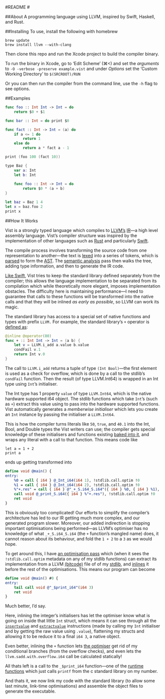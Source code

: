 #README #

##About
A programming language using LLVM, inspired by Swift, Haskell, and Rust.


##Installing
To use, install the following with homebrew

``` 
brew update
brew install llvm --with-clang
``` 

Then clone this repo and run the Xcode project to build the compiler binary.

To run the binary in Xcode, go to ‘Edit Scheme’ (⌘<) and set the *arguments* to `-O -verbose -preserve example.vist` and under *Options* set the ‘Custom Working Directory’ to `$(SRCROOT)/RUN`

Or you can then run the compiler from the command line, use the `-h` flag to see options.

##Examples

```swift
func foo :: Int Int -> Int = do
    return $0 + $1

func bar :: Int = do print $0

func fact :: Int -> Int = (a) do
    if a <= 1 do
        return 1
    else do
        return a * fact a - 1

print (foo 100 (fact 10))

type Baz {
    var a: Int
    let b: Int
    
    func foo :: Int -> Int = do 
        return $0 * (a + b)
}

let baz = Baz 1 4
let x = baz.foo 2
print x

```

##How It Works

Vist is a strongly typed language which compiles to [LLVM’s](https://en.wikipedia.org/wiki/LLVM#LLVM_Intermediate_Representation) [IR](http://llvm.org/docs/LangRef.html)—a high level assembly language. Vist’s compiler structure was inspired by the implementation of other languages such as [Rust](https://github.com/rust-lang/rust) and particularly [Swift](https://github.com/apple/swift).

The compile process involves transforming the source code from one representation to another—the text is [lexed](https://en.wikipedia.org/wiki/Lexical_analysis) into a series of tokens, which is [parsed](https://en.wikipedia.org/wiki/Parsing#Computer_languages) to form the [AST](https://en.wikipedia.org/wiki/Abstract_syntax_tree). The [semantic analysis](https://en.wikibooks.org/wiki/Compiler_Construction/Semantic_Analysis) pass then walks the tree, adding type information, and then to generate the IR code.

[Like Swift](http://arstechnica.com/apple/2014/10/os-x-10-10/22/), Vist tries to keep the standard library defined separately from the compiler; this allows the language implementation to be separated from its compilation which while theoretically more elegant, imposes implementation obstacles. The difficulty here is maintaining performance—I need to guarantee that calls to these functions will be transformed into the native calls and that they will be inlined *as early as possible*, so LLVM can work its magic.

The standard library has access to a special set of native functions and types with prefix `LLVM.` For example, the standard library’s `+` operator is [defined as](Vist/stdlib/stdlib.vist):

```swift
@inline @operator(80)
func + :: Int Int -> Int = (a b) {
	let v = LLVM.i_add a.value b.value
	condFail v.1
	return Int v.0
}
```

The call to `LLVM.i_add` returns a tuple of type `(Int Bool)`—the first element is used as a check for overflow, which is done by a call to the stdlib’s `condFail` function. Then the result (of type LLVM.Int64) is wrapped in an Int type using `Int`’s initialiser.

The Int type has 1 property `value` of type `LLVM.Int64`, which is the native hardware supported i64 object. The stdlib functions which take `Int`’s (such as `+`) extract this value using to pass into the hardware supported functions. Vist automatically generates a *memberwise initialiser* which lets you create an `Int` instance by passing the initialiser a `LLVM.Int64`.

This is how the compiler turns literals like `50`, `true`, and `40.1` into the Int, Bool, and Double types the Vist writers can use; the compiler gets special knowledge of these initialisers and functions existing [baked into it](Vist/AST/StdLibDef.swift), and wraps any literal with a call to that function. This means code like

```
let a = 1 + 2
print a
```

ends up getting transformed into

```LLVM
define void @main() {
entry:
	%0 = call { i64 } @_Int_i64(i64 1), !stdlib.call.optim !0
	%1 = call { i64 } @_Int_i64(i64 2), !stdlib.call.optim !0
	%"+.res" = call { i64 } @"_+_S.i64_S.i64"({ i64 } %0, { i64 } %1), !stdlib.call.optim !0
	call void @_print_S.i64({ i64 } %"+.res"), !stdlib.call.optim !0
	ret void
}
```

This is obviously too complicated! Our efforts to simplify the compiler’s architecture has led to our IR getting much more complex, and our generated program slower. Moreover, our added indirection is stopping important optimisations being performed—as LLVM’s optimiser has no knowledge of what `_+_S.i64_S.i64` (the `+` function’s mangled name) does, it cannot reason about its behaviour, and fold the `1 + 2` to a `3` as we would hope.

To get around this, I have [an optimisation pass](Vist/Optimiser/StdLibInline.cpp) which (when it sees the `!stdlib.call.optim` metadata on any of my stdlib functions) can extract its implementation from a LLVM [(bitcode)](http://llvm.org/docs/BitCodeFormat.html) file of of my [stdlib](Vist/StdLib/stdlib.ll), and [inlines](https://en.wikipedia.org/wiki/Inline_expansion) it before the rest of the optimisations. This means our program can become

```llvm
define void @main() #0 {
entry:
	tail call void @"_$print_i64"(i64 3)
	ret void
}
```

Much better, I’d say.

Here, inlining the integer’s initialisers has let the optimiser know what is going on inside that little `Int` struct, which means it can see through all the [`insertvalue`](http://llvm.org/docs/LangRef.html#insertvalue-instruction) and [`extractvalue`](http://llvm.org/docs/LangRef.html#extractvalue-instruction) instructions (made by calling my `Int` initialiser and by getting the raw value using `.value`), flattening my structs and allowing it to be reduce it to a final `i64 3`, a native object.

Even better, inlining the `+` function lets [the optimiser](http://llvm.org/docs/Passes.html) get rid of my conditional branches (from the overflow checks), and even lets the `llvm.sadd.with.overflow.i64` call be calculated statically!

All thats left is a call to the `_$print_i64` function—one of the [runtime functions](Vist/Runtime/runtime.cpp) which just calls `printf` from the c standard library on my number.

And thats it, we now link my code with the standard library (to allow some last minute, link-time optimisations) and assemble the object files to generate the executable.



